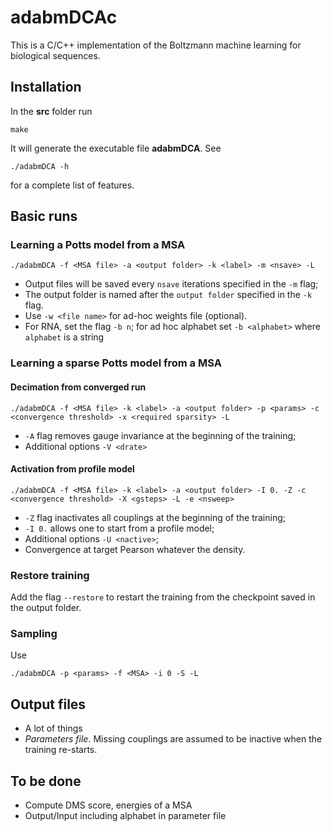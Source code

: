 # adabmDCAc

This is a C/C++ implementation of the Boltzmann machine learning for biological sequences.

## Installation
In the __src__ folder run
```
make
```
It will generate the executable file __adabmDCA__. See 
```
./adabmDCA -h
```
for a complete list of features.

## Basic runs


### Learning a Potts model from a MSA

```
./adabmDCA -f <MSA file> -a <output folder> -k <label> -m <nsave> -L
```
  - Output files will be saved every `nsave` iterations specified in the `-m` flag;
  - The output folder is named after the `output folder` specified in the `-k` flag.
  - Use `-w <file name>` for ad-hoc weights file (optional).
  - For RNA, set the flag `-b n`; for ad hoc alphabet set `-b <alphabet>` where `alphabet` is a string

### Learning a sparse Potts model from a MSA

#### Decimation from converged run
```
./adabmDCA -f <MSA file> -k <label> -a <output folder> -p <params> -c <convergence threshold> -x <required sparsity> -L
```
  - `-A` flag removes gauge invariance at the beginning of the training;
  - Additional options `-V <drate>`

#### Activation from profile model
```
./adabmDCA -f <MSA file> -k <label> -a <output folder> -I 0. -Z -c <convergence threshold> -X <gsteps> -L -e <nsweep>
```
  - `-Z` flag inactivates all couplings at the beginning of the training;
  - `-I 0.` allows one to start from a profile model;
  - Additional options `-U <nactive>`;
  - Convergence at target Pearson whatever the density.

### Restore training
Add the flag `--restore` to restart the training from the checkpoint saved in the output folder.

### Sampling
Use
```
./adabmDCA -p <params> -f <MSA> -i 0 -S -L
```

## Output files
  - A lot of things
  - _Parameters file_. Missing couplings are assumed to be inactive when the training re-starts.

## To be done
  - Compute DMS score, energies of a MSA
  - Output/Input including alphabet in parameter file